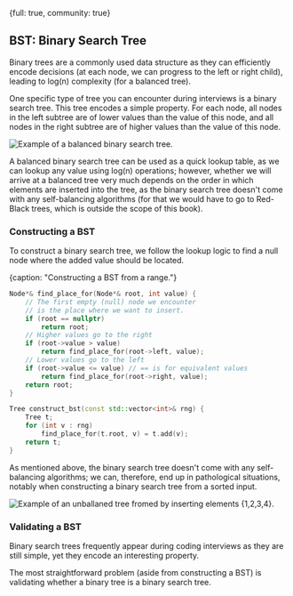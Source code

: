 {full: true, community: true}
## BST: Binary Search Tree

Binary trees are a commonly used data structure as they can efficiently encode decisions (at each node, we can progress to the left or right child), leading to log(n) complexity (for a balanced tree).

One specific type of tree you can encounter during interviews is a binary search tree. This tree encodes a simple property. For each node, all nodes in the left subtree are of lower values than the value of this node, and all nodes in the right subtree are of higher values than the value of this node.

![Example of a balanced binary search tree.](trees/bst_example.png)

A balanced binary search tree can be used as a quick lookup table, as we can lookup any value using log(n) operations; however, whether we will arrive at a balanced tree very much depends on the order in which elements are inserted into the tree, as the binary search tree doesn't come with any self-balancing algorithms (for that we would have to go to Red-Black trees, which is outside the scope of this book).

### Constructing a BST

To construct a binary search tree, we follow the lookup logic to find a null node where the added value should be located.

{caption: "Constructing a BST from a range."}
```cpp
Node*& find_place_for(Node*& root, int value) {
    // The first empty (null) node we encounter
    // is the place where we want to insert.
    if (root == nullptr)
        return root;
    // Higher values go to the right
    if (root->value > value)
        return find_place_for(root->left, value);
    // Lower values go to the left
    if (root->value <= value) // == is for equivalent values
        return find_place_for(root->right, value);
    return root;
}

Tree construct_bst(const std::vector<int>& rng) {
    Tree t;
    for (int v : rng)
        find_place_for(t.root, v) = t.add(v);
    return t;
}
```

<!-- https://compiler-explorer.com/z/3nTYdEob5 -->

As mentioned above, the binary search tree doesn't come with any self-balancing algorithms; we can, therefore, end up in pathological situations, notably when constructing a binary search tree from a sorted input.

![Example of an unballaned tree fromed by inserting elements {1,2,3,4}.](trees/bst_unballanced.png)

### Validating a BST

Binary search trees frequently appear during coding interviews as they are still simple, yet they encode an interesting property.

The most straightforward problem (aside from constructing a BST) is validating whether a binary tree is a binary search tree.

<!-- block with path to the problem and solution -->

<!-- solution -->